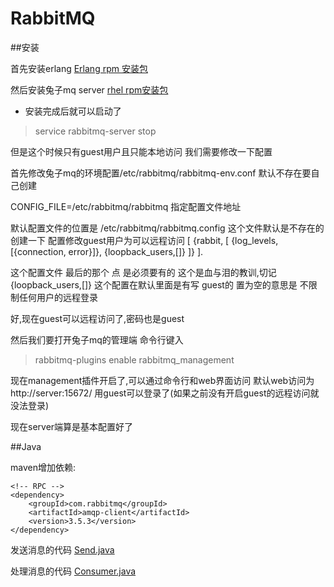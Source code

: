 RabbitMQ
======

##安装

首先安装erlang
[Erlang rpm 安装包](http://www.rabbitmq.com/releases/erlang/)

然后安装兔子mq server
[rhel rpm安装包](http://www.rabbitmq.com/install-rpm.html)


* 安装完成后就可以启动了 
>service rabbitmq-server stop

但是这个时候只有guest用户且只能本地访问 我们需要修改一下配置

首先修改兔子mq的环境配置/etc/rabbitmq/rabbitmq-env.conf
默认不存在要自己创建

CONFIG_FILE=/etc/rabbitmq/rabbitmq
指定配置文件地址


默认配置文件的位置是 /etc/rabbitmq/rabbitmq.config
这个文件默认是不存在的
创建一下
配置修改guest用户为可以远程访问
[
        {rabbit, [
                {log_levels, [{connection, error}]},
                {loopback_users,[]}
        ]}
].

这个配置文件 最后的那个 点 是必须要有的 这个是血与泪的教训,切记
{loopback_users,[]} 这个配置在默认里面是有写 guest的 置为空的意思是
不限制任何用户的远程登录

好,现在guest可以远程访问了,密码也是guest

然后我们要打开兔子mq的管理端
命令行键入
>rabbitmq-plugins enable rabbitmq_management

现在management插件开启了,可以通过命令行和web界面访问
默认web访问为http://server:15672/
用guest可以登录了(如果之前没有开启guest的远程访问就没法登录)

现在server端算是基本配置好了

##Java 

maven增加依赖:

	<!-- RPC -->
	<dependency>
    	<groupId>com.rabbitmq</groupId>
		<artifactId>amqp-client</artifactId>
		<version>3.5.3</version>
    </dependency>

发送消息的代码
[Send.java](https://github.com/eastlending/etc/blob/master/rabbitmq/Send.java)

处理消息的代码
[Consumer.java](https://github.com/eastlending/etc/blob/master/rabbitmq/Consumer.java)

